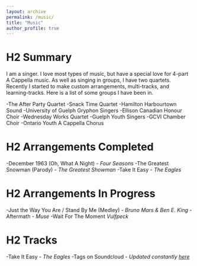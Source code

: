 ```yaml
---
layout: archive
permalink: /music/
title: "Music"
author_profile: true
---
```


# H2 Summary

I am a singer. I love most types of music, but have a special love for 4-part A Cappella music. As well as singing in groups, I have two quartets. Recently I started to make custom arrangements, multi-tracks, and learning-tracks. Here is a list of some groups I have been in.

-The After Party Quartet
-Snack Time Quartet
-Hamilton Harbourtown Sound
-University of Guelph Gryphon Singers
-Ellison Canadian Honour Choir
-Wednesday Works Quartet
-Guelph Youth Singers
-GCVI Chamber Choir
-Ontario Youth A Cappella Chorus

# H2 Arrangements Completed
-December 1963 \(Oh, What A Night\) - *Four Seasons*
-The Greatest Snowman \(Parody\) - *The Greatest Showman*
-Take It Easy - *The Eagles*

# H2 Arrangements In Progress
-Just the Way You Are / Stand By Me \(Medley\) - *Bruno Mars & Ben E. King*
-Aftermath - *Muse*
-Wait For The Moment *Vulfpeck*

# H2 Tracks
-Take It Easy - *The Eagles*
-Tags on Soundcloud - *Updated constantly [here]("https://soundcloud.com/user-899983098")*